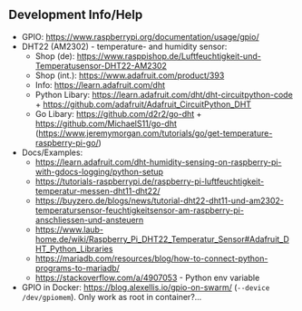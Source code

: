 ## Development Info/Help

* GPIO: https://www.raspberrypi.org/documentation/usage/gpio/
* DHT22 (AM2302) - temperature- and humidity sensor:
    * Shop (de): https://www.rasppishop.de/Luftfeuchtigkeit-und-Temperatusensor-DHT22-AM2302
    * Shop (int.): https://www.adafruit.com/product/393
    * Info: https://learn.adafruit.com/dht
    * Python Libary: https://learn.adafruit.com/dht/dht-circuitpython-code + https://github.com/adafruit/Adafruit_CircuitPython_DHT
    * Go Libary: https://github.com/d2r2/go-dht + https://github.com/MichaelS11/go-dht (https://www.jeremymorgan.com/tutorials/go/get-temperature-raspberry-pi-go/)
* Docs/Examples:
    * https://learn.adafruit.com/dht-humidity-sensing-on-raspberry-pi-with-gdocs-logging/python-setup
    * https://tutorials-raspberrypi.de/raspberry-pi-luftfeuchtigkeit-temperatur-messen-dht11-dht22/
    * https://buyzero.de/blogs/news/tutorial-dht22-dht11-und-am2302-temperatursensor-feuchtigkeitsensor-am-raspberry-pi-anschliessen-und-ansteuern
    * https://www.laub-home.de/wiki/Raspberry_Pi_DHT22_Temperatur_Sensor#Adafruit_DHT_Python_Libraries
    * https://mariadb.com/resources/blog/how-to-connect-python-programs-to-mariadb/
    * https://stackoverflow.com/a/4907053 - Python env variable
* GPIO in Docker:  https://blog.alexellis.io/gpio-on-swarm/ (`--device /dev/gpiomem`). Only work as root in container?...
